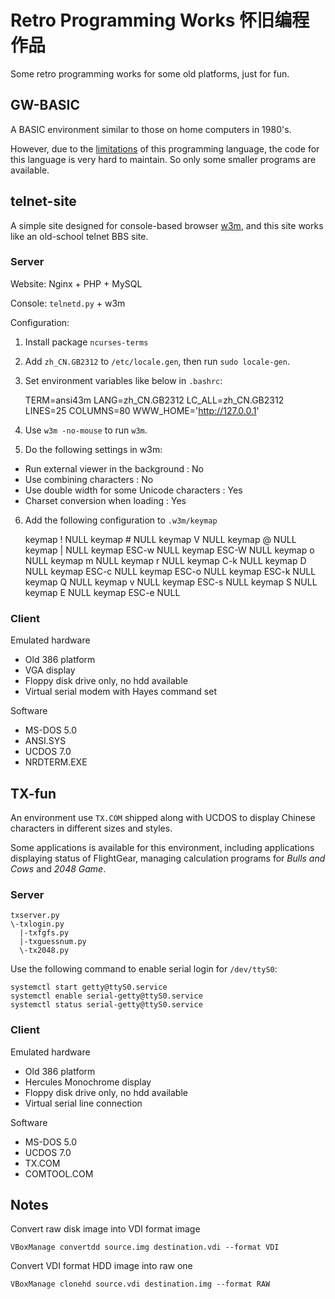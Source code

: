 Retro Programming Works 怀旧编程作品
====================================

Some retro programming works for some old platforms, just for fun.

GW-BASIC
--------

A BASIC environment similar to those on home computers in 1980's.

However, due to the [limitations](http://programmingisterrible.com/post/40132515169/dijkstra-basic) of this programming language, the code for this language is very hard to maintain. So only some smaller programs are available.

telnet-site
-----------

A simple site designed for console-based browser [w3m](http://w3m.sourceforge.net), and this site works like an old-school telnet BBS site.

### Server

Website: Nginx + PHP + MySQL

Console: `telnetd.py` + w3m

Configuration:

1. Install package `ncurses-terms`
2. Add `zh_CN.GB2312` to `/etc/locale.gen`, then run `sudo locale-gen`.
3. Set environment variables like below in `.bashrc`:

	TERM=ansi43m
	LANG=zh_CN.GB2312
	LC_ALL=zh_CN.GB2312
	LINES=25
	COLUMNS=80
	WWW_HOME='http://127.0.0.1'

4. Use `w3m -no-mouse` to run `w3m`.
5. Do the following settings in w3m:

* Run external viewer in the background : No
* Use combining characters : No
* Use double width for some Unicode characters : Yes
* Charset conversion when loading : Yes

6. Add the following configuration to `.w3m/keymap`

	keymap	!	NULL
	keymap	#	NULL
	keymap	V	NULL
	keymap	@	NULL
	keymap	|	NULL
	keymap	ESC-w	NULL
	keymap	ESC-W	NULL
	keymap	o	NULL
	keymap	m	NULL
	keymap	r	NULL
	keymap	C-k	NULL
	keymap	D	NULL
	keymap	ESC-c	NULL
	keymap	ESC-o	NULL
	keymap	ESC-k	NULL
	keymap	Q	NULL
	keymap	v	NULL
	keymap	ESC-s	NULL
	keymap	S	NULL
	keymap	E	NULL
	keymap	ESC-e	NULL

### Client

Emulated hardware

* Old 386 platform
* VGA display
* Floppy disk drive only, no hdd available
* Virtual serial modem with Hayes command set

Software

* MS-DOS 5.0
* ANSI.SYS
* UCDOS 7.0
* NRDTERM.EXE

TX-fun
------

An environment use `TX.COM` shipped along with UCDOS to display Chinese characters in different sizes and styles.

Some applications is available for this environment, including applications displaying status of FlightGear, managing calculation programs for *Bulls and Cows* and *2048 Game*.

### Server

	txserver.py
	\-txlogin.py
	  |-txfgfs.py
	  |-txguessnum.py
	  \-tx2048.py

Use the following command to enable serial login for `/dev/ttyS0`:

	systemctl start getty@ttyS0.service
	systemctl enable serial-getty@ttyS0.service
	systemctl status serial-getty@ttyS0.service

### Client

Emulated hardware

* Old 386 platform
* Hercules Monochrome display
* Floppy disk drive only, no hdd available
* Virtual serial line connection

Software

* MS-DOS 5.0
* UCDOS 7.0
* TX.COM
* COMTOOL.COM

Notes 
-----

Convert raw disk image into VDI format image

	VBoxManage convertdd source.img destination.vdi --format VDI

Convert VDI format HDD image into raw one

	VBoxManage clonehd source.vdi destination.img --format RAW

